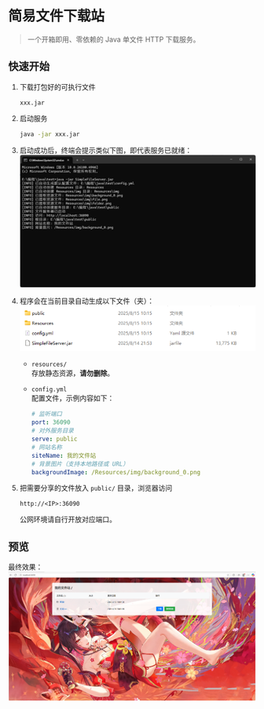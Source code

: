 
# 简易文件下载站

> 一个开箱即用、零依赖的 Java 单文件 HTTP 下载服务。

## 快速开始

1. 下载打包好的可执行文件  
   ```
   xxx.jar
   ```

2. 启动服务  
   ```bash
   java -jar xxx.jar
   ```

3. 启动成功后，终端会提示类似下图，即代表服务已就绪：  
   ![启动成功提示](https://github.com/Relief156/SimpleFileServer/blob/main/docs/img/1.png)

4. 程序会在当前目录自动生成以下文件（夹）：  
   ![生成的文件](https://github.com/Relief156/SimpleFileServer/blob/main/docs/img/2.png)

   - `resources/`  
     存放静态资源，**请勿删除**。
   - `config.yml`  
     配置文件，示例内容如下：

     ```yaml
     # 监听端口
     port: 36090
     # 对外服务目录
     serve: public
     # 网站名称
     siteName: 我的文件站
     # 背景图片（支持本地路径或 URL）
     backgroundImage: /Resources/img/background_0.png
     ```

5. 把需要分享的文件放入 `public/` 目录，浏览器访问  
   ```
   http://<IP>:36090
   ```
   公网环境请自行开放对应端口。

## 预览

最终效果：  
![最终效果展示](https://github.com/Relief156/SimpleFileServer/blob/main/docs/img/3.png)

